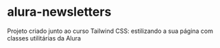 # alura-newsletters
 Projeto criado junto ao curso Tailwind CSS: estilizando a sua página com classes utilitárias da Alura
